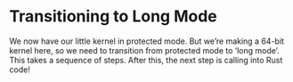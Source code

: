 # Transitioning to Long Mode

We now have our little kernel in protected mode. But we’re making a 64-bit
kernel here, so we need to transition from protected mode to ‘long mode’.
This takes a sequence of steps. After this, the next step is calling into
Rust code!
